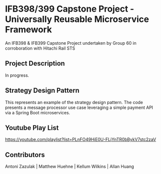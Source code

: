 # IFB398/399 Capstone Project - Universally Reusable Microservice Framework
An IFB398 & IFB399 Capstone Project undertaken by Group 60 in corroboration with Hitachi Rail STS

## Project Description
In progress.

## Strategy Design Pattern
This represents an example of the strategy design pattern. The code presents a message processor use case leveraging a simple payment API via a Spring Boot microservices.

## Youtube Play List
https://youtube.com/playlist?list=PLnFO49HiE0U-FLjYnTR0bBykV7stc2zaV

## Contributors
Antoni Zazulak | Matthew Huehne | Kellum Wilkins | Allan Huang

